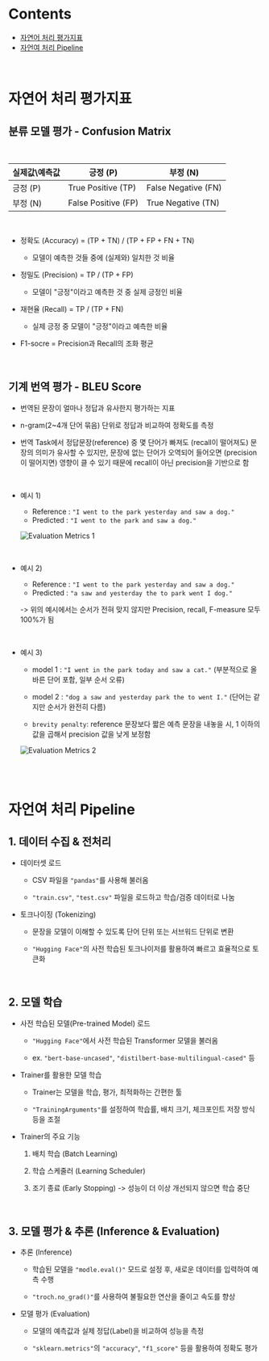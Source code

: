 # Contents
- [자연어 처리 평가지표](#자연어-처리-평가지표)
- [자언여 처리 Pipeline](#자언여-처리-pipeline)

<br>

# 자연어 처리 평가지표

## 분류 모델 평가 - Confusion Matrix

<br>

|실제값\예측값|긍정 (P)|부정 (N)|
|------|---|---|
|긍정 (P)|True Positive (TP)|False Negative (FN)|
|부정 (N)|False Positive (FP)|True Negative (TN)|

<br>

- 정확도 (Accuracy) = (TP + TN) / (TP + FP + FN + TN)
    
    - 모델이 예측한 것들 중에 (실제와) 일치한 것 비율

- 정밀도 (Precision) = TP / (TP + FP) 

    - 모델이 "긍정"이라고 예측한 것 중 실제 긍정인 비율

- 재현율 (Recall) = TP / (TP + FN)

    - 실제 긍정 중 모델이 "긍정"이라고 예측한 비율

- F1-socre = Precision과 Recall의 조화 평균

<br>

## 기계 번역 평가 - BLEU Score

- 번역된 문장이 얼마나 정답과 유사한지 평가하는 지표

- n-gram(2~4개 단어 묶음) 단위로 정답과 비교하여 정확도를 측정

- 번역 Task에서 정답문장(reference) 중 몇 단어가 빠져도 (recall이 떨어져도) 문장의 의미가 유사할 수 있지만, 문장에 없는 단어가 오역되어 들어오면 (precision이 떨어지면) 영향이 클 수 있기 때문에 recall이 아닌 precision을 기반으로 함

<br>

- 예시 1)

    - Reference : ```"I went to the park yesterday and saw a dog."```
    - Predicted : ```"I went to the park and saw a dog."```

    ![Evaluation Metrics 1](https://velog.velcdn.com/images%2Fbo-lim%2Fpost%2F9d9141ef-72b6-48c3-8d41-5e194db8f9ba%2F%EC%8A%A4%ED%81%AC%EB%A6%B0%EC%83%B7%202022-03-14%20%EC%98%A4%ED%9B%84%202.59.11.png)

<br>

- 예시 2)

    - Reference : ```"I went to the park yesterday and saw a dog."```
    - Predicted : ```"a saw and yesterday the to park went I dog."```

    -> 위의 예시에서는 순서가 전혀 맞지 않지만 Precision, recall, F-measure 모두 100%가 됨

<br>

- 예시 3)

    - model 1 : ```"I went in the park today and saw a cat."``` (부분적으로 올바른 단어 포함, 일부 순서 오류)
    - model 2 : ```"dog a saw and yesterday park the to went I."``` (단어는 같지만 순서가 완전히 다름)

    - ```brevity penalty```: reference 문장보다 짧은 예측 문장을 내놓을 시, 1 이하의 값을 곱해서 precision 값을 낮게 보정함

    ![Evaluation Metrics 2](https://velog.velcdn.com/images%2Fbo-lim%2Fpost%2F0be505ba-8a31-4630-b5be-587ecc61fdb6%2F%EC%8A%A4%ED%81%AC%EB%A6%B0%EC%83%B7%202022-03-14%20%EC%98%A4%ED%9B%84%203.33.36.png)

<br><br>

# 자언여 처리 Pipeline

## 1. 데이터 수집 & 전처리

- 데이터셋 로드

    - CSV 파일을 ```"pandas"```를 사용해 불러옴

    - ```"train.csv"```, ```"test.csv"``` 파일을 로드하고 학습/검증 데이터로 나눔

- 토크나이징 (Tokenizing)

    - 문장을 모델이 이해할 수 있도록 단어 단위 또는 서브워드 단위로 변환

    - ```"Hugging Face"```의 사전 학습된 토크나이저를 활용하여 빠르고 효율적으로 토큰화

<br>

## 2. 모델 학습

- 사전 학습된 모델(Pre-trained Model) 로드

    - ```"Hugging Face"```에서 사전 학습된 Transformer 모델을 불러옴

    - ex. ```"bert-base-uncased"```, ```"distilbert-base-multilingual-cased"``` 등

- Trainer를 활용한 모델 학습

    - Trainer는 모델을 학습, 평가, 최적화하는 간편한 툴

    - ```"TrainingArguments"```를 설정하여 학습률, 배치 크기, 체크포인트 저장 방식 등을 조절

- Trainer의 주요 기능

    1. 배치 학습 (Batch Learning)

    2. 학습 스케줄러 (Learning Scheduler)

    3. 조기 종료 (Early Stopping) -> 성능이 더 이상 개선되지 않으면 학습 중단

<br>

## 3. 모델 평가 & 추론 (Inference & Evaluation)

- 추론 (Inference)
    
    - 학습된 모델을 ```"modle.eval()"``` 모드로 설정 후, 새로운 데이터를 입력하여 예측 수행

    - ```"troch.no_grad()"```를 사용하여 불필요한 연산을 줄이고 속도를 향상

- 모델 평가 (Evaluation)

    - 모델의 예측값과 실제 정답(Label)을 비교하여 성능을 측정

    - ```"sklearn.metrics"```의 ```"accuracy"```, ```"f1_score"``` 등을 활용하여 정확도 평가